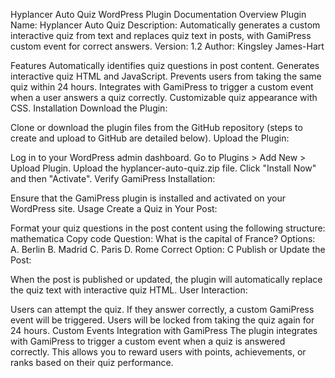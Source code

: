 Hyplancer Auto Quiz WordPress Plugin Documentation
Overview
Plugin Name: Hyplancer Auto Quiz
Description: Automatically generates a custom interactive quiz from text and replaces quiz text in posts, with GamiPress custom event for correct answers.
Version: 1.2
Author: Kingsley James-Hart

Features
Automatically identifies quiz questions in post content.
Generates interactive quiz HTML and JavaScript.
Prevents users from taking the same quiz within 24 hours.
Integrates with GamiPress to trigger a custom event when a user answers a quiz correctly.
Customizable quiz appearance with CSS.
Installation
Download the Plugin:

Clone or download the plugin files from the GitHub repository (steps to create and upload to GitHub are detailed below).
Upload the Plugin:

Log in to your WordPress admin dashboard.
Go to Plugins > Add New > Upload Plugin.
Upload the hyplancer-auto-quiz.zip file.
Click "Install Now" and then "Activate".
Verify GamiPress Installation:

Ensure that the GamiPress plugin is installed and activated on your WordPress site.
Usage
Create a Quiz in Your Post:

Format your quiz questions in the post content using the following structure:
mathematica
Copy code
Question: What is the capital of France?
Options:
A. Berlin
B. Madrid
C. Paris
D. Rome
Correct Option: C
Publish or Update the Post:

When the post is published or updated, the plugin will automatically replace the quiz text with interactive quiz HTML.
User Interaction:

Users can attempt the quiz. If they answer correctly, a custom GamiPress event will be triggered.
Users will be locked from taking the quiz again for 24 hours.
Custom Events Integration with GamiPress
The plugin integrates with GamiPress to trigger a custom event when a quiz is answered correctly. This allows you to reward users with points, achievements, or ranks based on their quiz performance.

